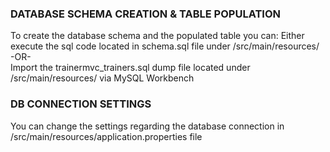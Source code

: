 ### DATABASE SCHEMA CREATION & TABLE POPULATION

To create the database schema and the populated table you can:
Either execute the sql code located in schema.sql file under /src/main/resources/ <br/>
-OR- <br/>
Import the trainermvc_trainers.sql dump file located under /src/main/resources/ via MySQL Workbench
<br/>
  
### DB CONNECTION SETTINGS

You can change the settings regarding the database connection in /src/main/resources/application.properties file
